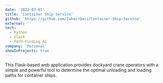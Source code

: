 ```yaml
---
date: '2022-03-03'
title: 'Container Ship Service'
github: 'https://github.com/ZubairQazi/Container-Ship-Service'
external: ''
tech:
  - Python
  - Flask
  - Path-Finding AI
company: 'Personal'
showInProjects: true
---
```


This Flask-based web application provides dockyard crane operators with a simple and powerful tool to determine the optimal unloading and loading paths for container ships.